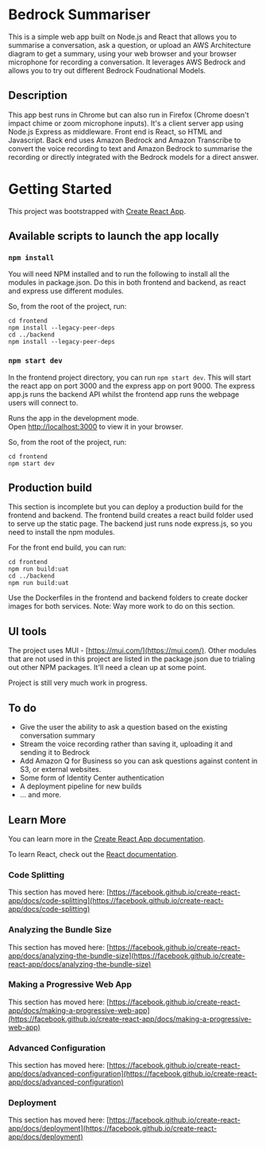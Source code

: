 # Bedrock Summariser

This is a simple web app built on Node.js and React that allows you to summarise a conversation, ask a question, or upload an AWS Architecture diagram to get a summary, using your web browser and your browser microphone for recording a conversation. It leverages AWS Bedrock and allows you to try out different Bedrock Foudnational Models. 


## Description

This app best runs in Chrome but can also run in Firefox (Chrome doesn't impact chime or zoom microphone inputs). It's a client server app using Node.js Express as middleware. Front end is React, so HTML and Javascript. Back end uses Amazon Bedrock and Amazon Transcribe to convert the voice recording to text and Amazon Bedrock to summarise the recording or directly integrated with the Bedrock models for a direct answer.

# Getting Started

This project was bootstrapped with [Create React App](https://github.com/facebook/create-react-app).

## Available scripts to launch the app locally

### `npm install`

You will need NPM installed and to run the following to install all the modules in package.json. Do this in both frontend and backend, as react and express use different modules.

So, from the root of the project, run:

```
cd frontend
npm install --legacy-peer-deps
cd ../backend 
npm install --legacy-peer-deps
```

### `npm start dev`

In the frontend project directory, you can run ```npm start dev```. This will start the react app on port 3000 and the express app on port 9000. The express app.js runs the backend API whilst the frontend app runs the webpage users will connect to.

Runs the app in the development mode.\
Open [http://localhost:3000](http://localhost:3000) to view it in your browser.

So, from the root of the project, run:

```
cd frontend
npm start dev
```

## Production build

This section is incomplete but you can deploy a production build for the frontend and backend. The frontend build creates a react build folder used to serve up the static page. The backend just runs node express.js, so you need to install the npm modules.

For the front end build, you can run:

```
cd frontend
npm run build:uat
cd ../backend 
npm run build:uat
```

Use the Dockerfiles in the frontend and backend folders to create docker images for both services. Note: Way more work to do on this section.

## UI tools

The project uses MUI - [https://mui.com/](https://mui.com/). Other modules that are not used in this project are listed in the package.json due to trialing out other NPM packages. It'll need a clean up at some point.

Project is still very much work in progress.

## To do

 - Give the user the ability to ask a question based on the existing conversation summary
 - Stream the voice recording rather than saving it, uploading it and sending it to Bedrock
 - Add Amazon Q for Business so you can ask questions against content in S3, or external websites.
 - Some form of Identity Center authentication
 - A deployment pipeline for new builds
 - ... and more.

## Learn More

You can learn more in the [Create React App documentation](https://facebook.github.io/create-react-app/docs/getting-started).

To learn React, check out the [React documentation](https://reactjs.org/).

### Code Splitting

This section has moved here: [https://facebook.github.io/create-react-app/docs/code-splitting](https://facebook.github.io/create-react-app/docs/code-splitting)

### Analyzing the Bundle Size

This section has moved here: [https://facebook.github.io/create-react-app/docs/analyzing-the-bundle-size](https://facebook.github.io/create-react-app/docs/analyzing-the-bundle-size)

### Making a Progressive Web App

This section has moved here: [https://facebook.github.io/create-react-app/docs/making-a-progressive-web-app](https://facebook.github.io/create-react-app/docs/making-a-progressive-web-app)

### Advanced Configuration

This section has moved here: [https://facebook.github.io/create-react-app/docs/advanced-configuration](https://facebook.github.io/create-react-app/docs/advanced-configuration)

### Deployment

This section has moved here: [https://facebook.github.io/create-react-app/docs/deployment](https://facebook.github.io/create-react-app/docs/deployment)


